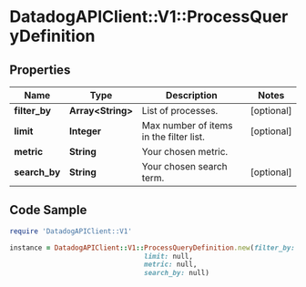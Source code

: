 # DatadogAPIClient::V1::ProcessQueryDefinition

## Properties

Name | Type | Description | Notes
------------ | ------------- | ------------- | -------------
**filter_by** | **Array&lt;String&gt;** | List of processes. | [optional] 
**limit** | **Integer** | Max number of items in the filter list. | [optional] 
**metric** | **String** | Your chosen metric. | 
**search_by** | **String** | Your chosen search term. | [optional] 

## Code Sample

```ruby
require 'DatadogAPIClient::V1'

instance = DatadogAPIClient::V1::ProcessQueryDefinition.new(filter_by: null,
                                 limit: null,
                                 metric: null,
                                 search_by: null)
```


